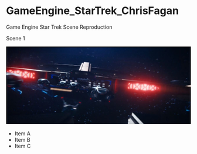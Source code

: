 # GameEngine_StarTrek_ChrisFagan
Game Engine Star Trek Scene Reproduction


Scene 1


![Scene1](https://github.com/cfagan93/GameEngine_StarTrek_ChrisFagan/blob/master/StarTrekStoryBoard/Scene_1.JPG)

* Item A
* Item B
* Item C